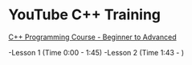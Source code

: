 # YouTube C++ Training

[C++ Programming Course - Beginner to Advanced](https://www.youtube.com/watch?v=8jLOx1hD3_o&t=288s)

-Lesson 1 (Time 0:00 - 1:45)
-Lesson 2  (Time 1:43 - )